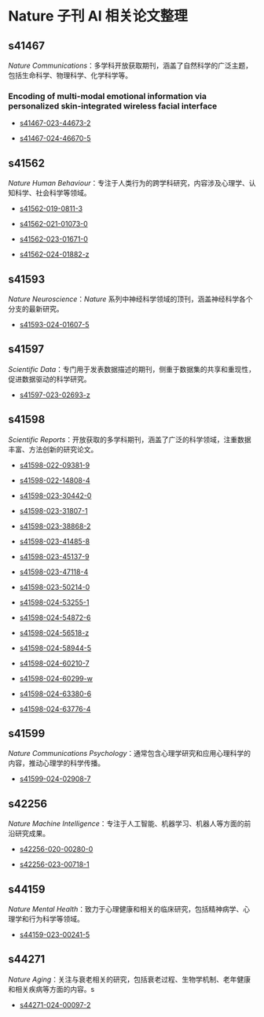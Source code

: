 # Nature 子刊 AI 相关论文整理

## s41467

*Nature Communications*：多学科开放获取期刊，涵盖了自然科学的广泛主题，包括生命科学、物理科学、化学科学等。

### Encoding of multi-modal emotional information via personalized skin-integrated wireless facial interface



- [s41467-023-44673-2](s41467-023-44673-2.pdf)



- [s41467-024-46670-5](s41467-024-46670-5.pdf)

## s41562

*Nature Human Behaviour*：专注于人类行为的跨学科研究，内容涉及心理学、认知科学、社会科学等领域。

- [s41562-019-0811-3](s41562-019-0811-3.pdf)



- [s41562-021-01073-0](s41562-021-01073-0.pdf)



- [s41562-023-01671-0](s41562-023-01671-0.pdf)



- [s41562-024-01882-z](s41562-024-01882-z.pdf)



## s41593

*Nature Neuroscience*：*Nature* 系列中神经科学领域的顶刊，涵盖神经科学各个分支的最新研究。

- [s41593-024-01607-5](s41593-024-01607-5.pdf)



## s41597

*Scientific Data*：专门用于发表数据描述的期刊，侧重于数据集的共享和重现性，促进数据驱动的科学研究。

- [s41597-023-02693-z](s41597-023-02693-z.pdf)



## s41598

*Scientific Reports*：开放获取的多学科期刊，涵盖了广泛的科学领域，注重数据丰富、方法创新的研究论文。

- [s41598-022-09381-9](s41598-022-09381-9.pdf)



- [s41598-022-14808-4](s41598-022-14808-4.pdf)



- [s41598-023-30442-0](s41598-023-30442-0.pdf)



- [s41598-023-31807-1](s41598-023-31807-1.pdf)



- [s41598-023-38868-2](s41598-023-38868-2.pdf)



- [s41598-023-41485-8](s41598-023-41485-8.pdf)



- [s41598-023-45137-9](s41598-023-45137-9.pdf)



- [s41598-023-47118-4](s41598-023-47118-4.pdf)



- [s41598-023-50214-0](s41598-023-50214-0.pdf)



- [s41598-024-53255-1](s41598-024-53255-1.pdf)



- [s41598-024-54872-6](s41598-024-54872-6.pdf)



- [s41598-024-56518-z](s41598-024-56518-z.pdf)



- [s41598-024-58944-5](s41598-024-58944-5.pdf)



- [s41598-024-60210-7](s41598-024-60210-7.pdf)



- [s41598-024-60299-w](s41598-024-60299-w.pdf)



- [s41598-024-63380-6](s41598-024-63380-6.pdf)



- [s41598-024-63776-4](s41598-024-63776-4.pdf)



## s41599

*Nature Communications Psychology*：通常包含心理学研究和应用心理科学的内容，推动心理学的科学传播。

- [s41599-024-02908-7](s41599-024-02908-7.pdf)



## s42256

*Nature Machine Intelligence*：专注于人工智能、机器学习、机器人等方面的前沿研究成果。

- [s42256-020-00280-0](s42256-020-00280-0.pdf)



- [s42256-023-00718-1](s42256-023-00718-1.pdf)



## s44159

*Nature Mental Health*：致力于心理健康和相关的临床研究，包括精神病学、心理学和行为科学等领域。

- [s44159-023-00241-5](s44159-023-00241-5.pdf)



## s44271

*Nature Aging*：关注与衰老相关的研究，包括衰老过程、生物学机制、老年健康和相关疾病等方面的内容。s

- [s44271-024-00097-2](s44271-024-00097-2.pdf)



